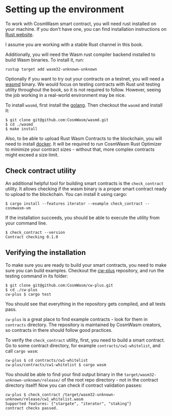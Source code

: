# Setting up the environment

To work with CosmWasm smart contract, you will need rust installed on your machine. If you don't have
one, you can find installation instructions on [Rust website](https://www.rust-lang.org/tools/install).

I assume you are working with a stable Rust channel in this book.

Additionally, you will need the Wasm rust compiler backend installed to build Wasm binaries.
To install it, run:

```
rustup target add wasm32-unknown-unknown
```

Optionally if you want to try out your contracts on a testnet, you will need a
[wasmd](https://github.com/CosmWasm/wasmd) binary. We would focus on testing
contracts with Rust unit testing utility throughout the book, so it is not required
to follow. However, seeing the job working in a real-world environment may be nice.

To install `wasmd`, first install the [golang](https://github.com/golang/go/wiki#working-with-go). Then
checkout the `wasmd` and install it:

```
$ git clone git@github.com:CosmWasm/wasmd.git
$ cd ./wasmd
$ make install
```

Also, to be able to upload Rust Wasm Contracts to the blockchain, you will need to install
[docker](https://www.docker.com/). It will be required to run CosmWasm Rust Optimizer to minimize your
contract sizes - without that, more complex contracts might exceed a size limit.

## Check contract utility

An additional helpful tool for building smart contracts is the `check_contract` utility.
It allows checking if the wasm binary is a proper smart contract ready to upload to the
blockchain. You can install it using cargo:

```
$ cargo install --features iterator --example check_contract -- cosmwasm-vm
```

If the installation succeeds, you should be able to execute the utility from your command line.

```
$ check_contract --version
Contract checking 0.1.0
```

## Verifying the installation

To make sure you are ready to build your smart contracts, you need to make sure you can build examples.
Checkout the [cw-plus](https://github.com/CosmWasm/cw-plus) repository, and run the testing command in
its folder:

```
$ git clone git@github.com:CosmWasm/cw-plus.git
$ cd ./cw-plus
cw-plus $ cargo test
```

You should see that everything in the repository gets compiled, and all tests pass. 

`cw-plus` is a great place to find example contracts - look for them in `contracts` directory. The
repository is maintained by CosmWasm creators, so contracts in there should follow good practices.

To verify the `check_contract` utility, first, you need to build a smart contract. Go to some contract
directory, for example `contracts/cw1-whitelist`, and call `cargo wasm`:

```
cw-plus $ cd contracts/cw1-whitelist
cw-plus/contracts/cw1-whitelist $ cargo wasm
```

You should be able to find your find output binary in the `target/wasm32-unknown-unknown/release/`
of the root repo directory - not in the contract directory itself! Now you can check if contract
validation passes:

```
cw-plus $ check_contract /target/wasm32-unknown-unknown/release/cw1_whitelist.wasm
Supported features: {"stargate", "iterator", "staking"}
contract checks passed.
```

